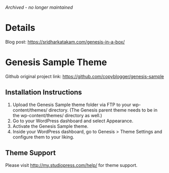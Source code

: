 _Archived - no longer maintained_

# Details

Blog post: https://sridharkatakam.com/genesis-in-a-box/


# Genesis Sample Theme

Github original project link: https://github.com/copyblogger/genesis-sample


## Installation Instructions

1. Upload the Genesis Sample theme folder via FTP to your wp-content/themes/ directory. (The Genesis parent theme needs to be in the wp-content/themes/ directory as well.)
2. Go to your WordPress dashboard and select Appearance.
3. Activate the Genesis Sample theme.
4. Inside your WordPress dashboard, go to Genesis > Theme Settings and configure them to your liking.


## Theme Support

Please visit http://my.studiopress.com/help/ for theme support.
